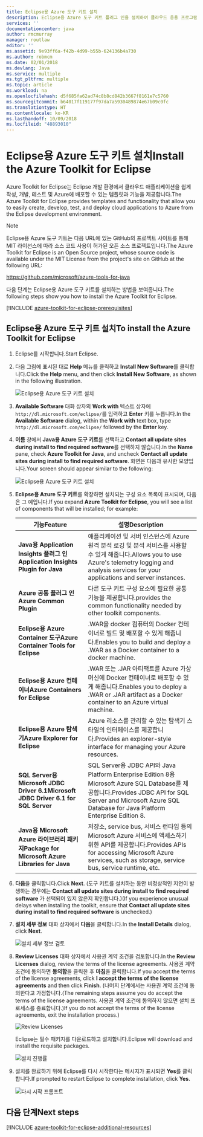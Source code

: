 ```yaml
---
title: Eclipse용 Azure 도구 키트 설치
description: Eclipse용 Azure 도구 키트 플러그 인을 설치하여 클라우드 응용 프로그램을 만들어 Azure에 배포하는 방법에 대해 알아봅니다.
services: ''
documentationcenter: java
author: rmcmurray
manager: routlaw
editor: ''
ms.assetid: 9e93ff6a-f42b-4d99-b55b-624136b4a730
ms.author: robmcm
ms.date: 02/01/2018
ms.devlang: Java
ms.service: multiple
ms.tgt_pltfrm: multiple
ms.topic: article
ms.workload: na
ms.openlocfilehash: d5f685fa62ad74c8b8cd842b3667f8161e7c5760
ms.sourcegitcommit: b64017f119177f97da7a5930489874e67b09c0fc
ms.translationtype: HT
ms.contentlocale: ko-KR
ms.lasthandoff: 10/09/2018
ms.locfileid: "48893010"
---
```

# <a name="install-the-azure-toolkit-for-eclipse"></a><span data-ttu-id="d759f-103">Eclipse용 Azure 도구 키트 설치</span><span class="sxs-lookup"><span data-stu-id="d759f-103">Install the Azure Toolkit for Eclipse</span></span>

<span data-ttu-id="d759f-104">Azure Toolkit for Eclipse는 Eclipse 개발 환경에서 클라우드 애플리케이션을 쉽게 작성, 개발, 테스트 및 Azure에 배포할 수 있는 템플릿과 기능을 제공합니다.</span><span class="sxs-lookup"><span data-stu-id="d759f-104">The Azure Toolkit for Eclipse provides templates and functionality that allow you to easily create, develop, test, and deploy cloud applications to Azure from the Eclipse development environment.</span></span>

> [!NOTE] 
> 
> <span data-ttu-id="d759f-105">Eclipse용 Azure 도구 키트는 다음 URL에 있는 GitHub의 프로젝트 사이트를 통해 MIT 라이선스에 따라 소스 코드 사용이 허가된 오픈 소스 프로젝트입니다.</span><span class="sxs-lookup"><span data-stu-id="d759f-105">The Azure Toolkit for Eclipse is an Open Source project, whose source code is available under the MIT License from the project's site on GitHub at the following URL:</span></span> 
> 
> <https://github.com/microsoft/azure-tools-for-java> 
> 

<span data-ttu-id="d759f-106">다음 단계는 Eclipse용 Azure 도구 키트를 설치하는 방법을 보여줍니다.</span><span class="sxs-lookup"><span data-stu-id="d759f-106">The following steps show you how to install the Azure Toolkit for Eclipse.</span></span>

[!INCLUDE [azure-toolkit-for-eclipse-prerequisites](../includes/azure-toolkit-for-eclipse-prerequisites.md)]

## <a name="to-install-the-azure-toolkit-for-eclipse"></a><span data-ttu-id="d759f-107">Eclipse용 Azure 도구 키트 설치</span><span class="sxs-lookup"><span data-stu-id="d759f-107">To install the Azure Toolkit for Eclipse</span></span>

1. <span data-ttu-id="d759f-108">Eclipse를 시작합니다.</span><span class="sxs-lookup"><span data-stu-id="d759f-108">Start Eclipse.</span></span>

1. <span data-ttu-id="d759f-109">다음 그림에 표시된 대로 **Help** 메뉴를 클릭하고 **Install New Software**를 클릭합니다.</span><span class="sxs-lookup"><span data-stu-id="d759f-109">Click the **Help** menu, and then click **Install New Software**, as shown in the following illustration.</span></span>
   
   ![Eclipse용 Azure 도구 키트 설치][01]

1. <span data-ttu-id="d759f-111">**Available Software** 대화 상자의 **Work with** 텍스트 상자에 `http://dl.microsoft.com/eclipse/`를 입력하고 **Enter** 키를 누릅니다.</span><span class="sxs-lookup"><span data-stu-id="d759f-111">In the **Available Software** dialog, within the **Work with** text box, type `http://dl.microsoft.com/eclipse/` followed by the **Enter** key.</span></span>

1. <span data-ttu-id="d759f-112">**이름** 창에서 **Java용 Azure 도구 키트**를 선택하고 **Contact all update sites during install to find required software**를 선택하지 않습니다.</span><span class="sxs-lookup"><span data-stu-id="d759f-112">In the **Name** pane, check **Azure Toolkit for Java**, and uncheck **Contact all update sites during install to find required software**.</span></span> <span data-ttu-id="d759f-113">화면은 다음과 유사한 모양입니다.</span><span class="sxs-lookup"><span data-stu-id="d759f-113">Your screen should appear similar to the following:</span></span>
   
   ![Eclipse용 Azure 도구 키트 설치][02]

1. <span data-ttu-id="d759f-115">**Eclipse용 Azure 도구 키트**를 확장하면 설치되는 구성 요소 목록이 표시되며, 다음은 그 예입니다.</span><span class="sxs-lookup"><span data-stu-id="d759f-115">If you expand **Azure Toolkit for Eclipse**, you will see a list of components that will be installed; for example:</span></span>

   | <span data-ttu-id="d759f-116">기능</span><span class="sxs-lookup"><span data-stu-id="d759f-116">Feature</span></span> | <span data-ttu-id="d759f-117">설명</span><span class="sxs-lookup"><span data-stu-id="d759f-117">Description</span></span> | 
   |---|---| 
   | <span data-ttu-id="d759f-118">**Java용 Application Insights 플러그 인**</span><span class="sxs-lookup"><span data-stu-id="d759f-118">**Application Insights Plugin for Java**</span></span> | <span data-ttu-id="d759f-119">애플리케이션 및 서버 인스턴스에 Azure 원격 분석 로깅 및 분석 서비스를 사용할 수 있게 해줍니다.</span><span class="sxs-lookup"><span data-stu-id="d759f-119">Allows you to use Azure's telemetry logging and analysis services for your applications and server instances.</span></span> | 
   | <span data-ttu-id="d759f-120">**Azure 공통 플러그 인**</span><span class="sxs-lookup"><span data-stu-id="d759f-120">**Azure Common Plugin**</span></span> | <span data-ttu-id="d759f-121">다른 도구 키트 구성 요소에 필요한 공통 기능을 제공합니다.</span><span class="sxs-lookup"><span data-stu-id="d759f-121">provides the common functionality needed by other toolkit components.</span></span> | 
   | <span data-ttu-id="d759f-122">**Eclipse용 Azure Container 도구**</span><span class="sxs-lookup"><span data-stu-id="d759f-122">**Azure Container Tools for Eclipse**</span></span> | <span data-ttu-id="d759f-123">.WAR을 docker 컴퓨터의 Docker 컨테이너로 빌드 및 배포할 수 있게 해줍니다.</span><span class="sxs-lookup"><span data-stu-id="d759f-123">Enables you to build and deploy a .WAR as a Docker container to a docker machine.</span></span> | 
   | <span data-ttu-id="d759f-124">**Eclipse용 Azure 컨테이너**</span><span class="sxs-lookup"><span data-stu-id="d759f-124">**Azure Containers for Eclipse**</span></span> | <span data-ttu-id="d759f-125">.WAR 또는 .JAR 아티팩트를 Azure 가상 머신에 Docker 컨테이너로 배포할 수 있게 해줍니다.</span><span class="sxs-lookup"><span data-stu-id="d759f-125">Enables you to deploy a .WAR or .JAR artifact as a Docker container to an Azure virtual machine.</span></span> | 
   | <span data-ttu-id="d759f-126">**Eclipse용 Azure 탐색기**</span><span class="sxs-lookup"><span data-stu-id="d759f-126">**Azure Explorer for Eclipse**</span></span> | <span data-ttu-id="d759f-127">Azure 리소스를 관리할 수 있는 탐색기 스타일의 인터페이스를 제공합니다.</span><span class="sxs-lookup"><span data-stu-id="d759f-127">Provides an explorer-style interface for managing your Azure resources.</span></span> | 
   | <span data-ttu-id="d759f-128">**SQL Server용 Microsoft JDBC Driver 6.1**</span><span class="sxs-lookup"><span data-stu-id="d759f-128">**Microsoft JDBC Driver 6.1 for SQL Server**</span></span> | <span data-ttu-id="d759f-129">SQL Server용 JDBC API와 Java Platform Enterprise Edition 8용 Microsoft Azure SQL Database를 제공합니다.</span><span class="sxs-lookup"><span data-stu-id="d759f-129">Provides JDBC API for SQL Server and Microsoft Azure SQL Database for Java Platform Enterprise Edition 8.</span></span> | 
   | <span data-ttu-id="d759f-130">**Java용 Microsoft Azure 라이브러리 패키지**</span><span class="sxs-lookup"><span data-stu-id="d759f-130">**Package for Microsoft Azure Libraries for Java**</span></span> | <span data-ttu-id="d759f-131">저장소, service bus, 서비스 런타임 등의 Microsoft Azure 서비스에 액세스하기 위한 API를 제공합니다.</span><span class="sxs-lookup"><span data-stu-id="d759f-131">Provides APIs for accessing Microsoft Azure services, such as storage, service bus, service runtime, etc.</span></span> | 

1. <span data-ttu-id="d759f-132">**다음**을 클릭합니다.</span><span class="sxs-lookup"><span data-stu-id="d759f-132">Click **Next**.</span></span> <span data-ttu-id="d759f-133">(도구 키트를 설치하는 동안 비정상적인 지연이 발생하는 경우에는 **Contact all update sites during install to find required software** 가 선택되어 있지 않은지 확인합니다.)</span><span class="sxs-lookup"><span data-stu-id="d759f-133">(If you experience unusual delays when installing the toolkit, ensure that **Contact all update sites during install to find required software** is unchecked.)</span></span>

1. <span data-ttu-id="d759f-134">**설치 세부 정보** 대화 상자에서 **다음**을 클릭합니다.</span><span class="sxs-lookup"><span data-stu-id="d759f-134">In the **Install Details** dialog, click **Next**.</span></span>
   
   ![설치 세부 정보 검토][03]

1. <span data-ttu-id="d759f-136">**Review Licenses** 대화 상자에서 사용권 계약 조건을 검토합니다.</span><span class="sxs-lookup"><span data-stu-id="d759f-136">In the **Review Licenses** dialog, review the terms of the license agreements.</span></span> <span data-ttu-id="d759f-137">사용권 계약 조건에 동의하면 **동의함**을 클릭한 후 **마침**을 클릭합니다.</span><span class="sxs-lookup"><span data-stu-id="d759f-137">If you accept the terms of the license agreements, click **I accept the terms of the license agreements** and then click **Finish**.</span></span> <span data-ttu-id="d759f-138">(나머지 단계에서는 사용권 계약 조건에 동의한다고 가정합니다.</span><span class="sxs-lookup"><span data-stu-id="d759f-138">(The remaining steps assume you do accept the terms of the license agreements.</span></span> <span data-ttu-id="d759f-139">사용권 계약 조건에 동의하지 않으면 설치 프로세스를 종료합니다.)</span><span class="sxs-lookup"><span data-stu-id="d759f-139">If you do not accept the terms of the license agreements, exit the installation process.)</span></span>
   
   ![Review Licenses][04]
   
   <span data-ttu-id="d759f-141">Eclipse는 필수 패키지를 다운로드하고 설치합니다.</span><span class="sxs-lookup"><span data-stu-id="d759f-141">Eclipse will download and install the requisite packages.</span></span>
   
   ![설치 진행률][05]

1. <span data-ttu-id="d759f-143">설치를 완료하기 위해 Eclipse를 다시 시작한다는 메시지가 표시되면 **Yes**를 클릭합니다.</span><span class="sxs-lookup"><span data-stu-id="d759f-143">If prompted to restart Eclipse to complete installation, click **Yes**.</span></span>
   
   ![다시 시작 프롬프트][06]

## <a name="next-steps"></a><span data-ttu-id="d759f-145">다음 단계</span><span class="sxs-lookup"><span data-stu-id="d759f-145">Next steps</span></span>

[!INCLUDE [azure-toolkit-for-eclipse-additional-resources](../includes/azure-toolkit-for-eclipse-additional-resources.md)]

<!-- URL List -->

<!-- Legacy MSDN URL = https://msdn.microsoft.com/library/azure/hh690946.aspx -->

<!-- IMG List -->

[01]: media/azure-toolkit-for-eclipse-installation/eclipse-installation-01.png
[02]: media/azure-toolkit-for-eclipse-installation/eclipse-installation-02.png
[03]: media/azure-toolkit-for-eclipse-installation/eclipse-installation-03.png
[04]: media/azure-toolkit-for-eclipse-installation/eclipse-installation-04.png
[05]: media/azure-toolkit-for-eclipse-installation/eclipse-installation-05.png
[06]: media/azure-toolkit-for-eclipse-installation/eclipse-installation-06.png
